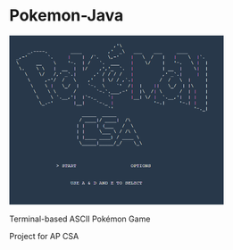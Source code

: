 # Pokemon-Java
<img src="thumbnail.PNG" width="384"/>


Terminal-based ASCII Pokémon Game


Project for AP CSA
